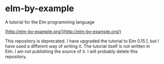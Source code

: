 elm-by-example
==============

A tutorial for the Elm programming language

[http://elm-by-example.org/](http://elm-by-example.org/)

This repository is deprecated. I have upgraded the tutorial to Elm
0.15.1, but I have used a different way of writing it.  The tutorial
itself is not written in Elm. I am not publishing the source of it.  I
will probably delete this repository.

